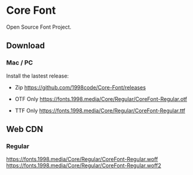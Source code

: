 # Core Font
Open Source Font Project.

## Download

### Mac / PC
Install the lastest release: 
- Zip
https://github.com/1998code/Core-Font/releases

- OTF Only
https://fonts.1998.media/Core/Regular/CoreFont-Regular.otf

- TTF Only
https://fonts.1998.media/Core/Regular/CoreFont-Regular.ttf

## Web CDN
### Regular
https://fonts.1998.media/Core/Regular/CoreFont-Regular.woff
https://fonts.1998.media/Core/Regular/CoreFont-Regular.woff2
